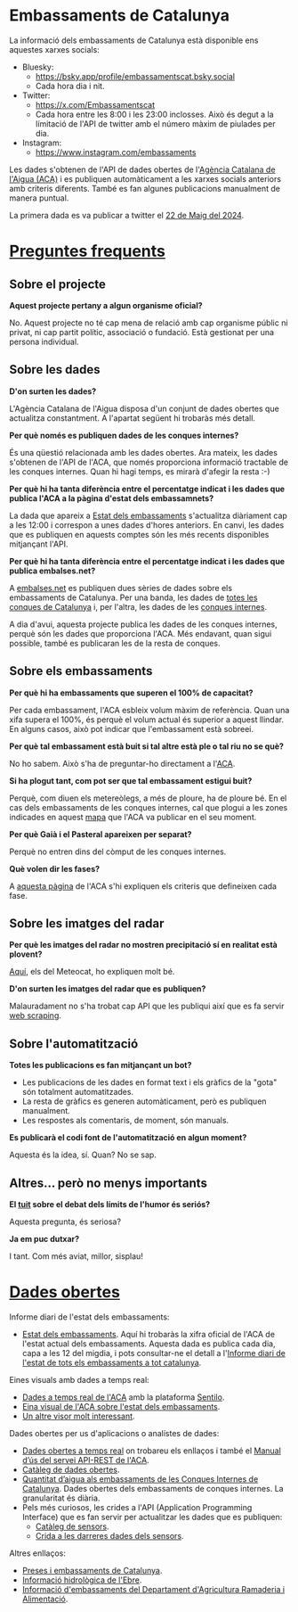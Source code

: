# Embassaments de Catalunya

La informació dels embassaments de Catalunya està disponible ens aquestes xarxes socials:

- Bluesky:
  - https://bsky.app/profile/embassamentscat.bsky.social
  - Cada hora dia i nit.
- Twitter:
  - https://x.com/Embassamentscat
  - Cada hora entre les 8:00 i les 23:00 inclosses. Això és degut a la límitació de l'API de twitter amb el número màxim de piulades per dia. 
- Instagram:
  - https://www.instagram.com/embassaments

Les dades s'obtenen de l'API de dades obertes de l'[Agència Catalana de l'Aigua (ACA)](https://aca.gencat.cat/ca/inici/index.html) i es publiquen automàticament a les xarxes socials anteriors amb criteris diferents. També es fan algunes publicacions manualment de manera puntual. 

La primera dada es va publicar a twitter el [22 de Maig del 2024](https://x.com/Embassamentscat/status/1793296839057301744).

# [Preguntes frequents](#preguntesfrequents)

## Sobre el projecte

**Aquest projecte pertany a algun organisme oficial?** 

No. Aquest projecte no té cap mena de relació amb cap organisme públic ni privat, ni cap partit polític, associació o fundació. Està gestionat per una persona individual.

## Sobre les dades

**D'on surten les dades?** 

L'Agència Catalana de l'Aigua disposa d'un conjunt de dades obertes que actualitza constantment. A l'apartat següent hi trobaràs més detall.

**Per què només es publiquen dades de les conques internes?**

És una qüestió relacionada amb les dades obertes. Ara mateix, les dades s'obtenen de l'API de l'ACA, que només proporciona informació tractable de les conques internes. Quan hi hagi temps, es mirarà d'afegir la resta :-)

**Per què hi ha tanta diferència entre el percentatge indicat i les dades que publica l'ACA a la pàgina d'estat dels embassamnets?**

La dada que apareix a [Estat dels embassaments](https://aca.gencat.cat/ca/laigua/estat-del-medi-hidric/recursos-disponibles/estat-de-les-reserves-daigua-als-embassaments/) s'actualitza diàriament cap a les 12:00 i correspon a unes dades d'hores anteriors. En canvi, les dades que es publiquen en aquests comptes són les més recents disponibles mitjançant l'API.

**Per què hi ha tanta diferència entre el percentatge indicat i les dades que publica embalses.net?**

A [embalses.net](https://www.embalses.net) es publiquen dues sèries de dades sobre els embassaments de Catalunya. Per una banda, les dades de [totes les conques de Catalunya](https://www.embalses.net/comunidad-10-cataluna.html) i, per l'altra, les dades de les [conques internes](https://www.embalses.net/cuenca-11-cataluna-interna.html).

A dia d'avui, aquesta projecte publica les dades de les conques internes, perquè són les dades que proporciona l'ACA. Més endavant, quan sigui possible, també es publicaran les de la resta de conques.

## Sobre els embassaments

**Per què hi ha embassaments que superen el 100% de capacitat?**

Per cada embassament, l'ACA esbleix volum màxim de referència. Quan una xifa supera el 100%, és perquè el volum actual és superior a aquest llindar. En alguns casos, això pot indicar que l'embassament està sobreei.

**Per què tal embassament està buit si tal altre està ple o tal riu no se què?**

No ho sabem. Això s'ha de preguntar-ho directament a l'[ACA](https://x.com/aigua_cat).

**Si ha plogut tant, com pot ser que tal embassament estigui buit?**

Perquè, com diuen els metereòlegs, a més de ploure, ha de ploure bé. En el cas dels embassaments de les conques internes, cal que plogui a les zones indicades en aquest [mapa](https://x.com/aigua_cat/status/1662007831199989760) que l'ACA va publicar en el seu moment.

**Per què Gaià i el Pasteral apareixen per separat?**

Perquè no entren dins del còmput de les conques internes. 

**Què volen dir les fases?**

A [aquesta pàgina](https://sequera.gencat.cat/ca/accions/el-semafor-de-la-sequera/index.html) de l'ACA s'hi expliquen els criteris que defineixen cada fase.

## Sobre les imatges del radar

**Per què les imatges del radar no mostren precipitació sí en realitat està plovent?**

[Aquí](https://x.com/meteocat/status/1892876743951675486), els del Meteocat, ho expliquen molt bé.

**D'on surten les imatges del radar que es publiquen?**

Malauradament no s'ha trobat cap API que les publiqui així que es fa servir [web scraping](https://ca.wikipedia.org/wiki/Web_scraping).

## Sobre l'automatització

**Totes les publicacions es fan mitjançant un bot?**

- Les publicacions de les dades en format text i els gràfics de la "gota" són totalment automatitzades. 
- La resta de gràfics es generen automàticament, però es publiquen manualment.
- Les respostes als comentaris, de moment, són manuals.

**Es publicarà el codi font de l'automatització en algun moment?** 

Aquesta és la idea, sí. Quan? No se sap.

## Altres... però no menys importants

**El [tuit](https://x.com/Embassamentscat/status/1903815824713929078) sobre el debat dels límits de l'humor és seriós?** 

Aquesta pregunta, és seriosa?

**Ja em puc dutxar?**

I tant. Com més aviat, millor, sisplau!

# [Dades obertes](#dadesobertes)

Informe diari de l'estat dels embassaments:

- [Estat dels embassaments](https://aca.gencat.cat/ca/laigua/estat-del-medi-hidric/recursos-disponibles/estat-de-les-reserves-daigua-als-embassaments/). Aquí hi trobaràs la xifra oficial de l'ACA de l'estat actual dels embassaments. Aquesta dada es publica cada dia, capa a les 12 del migdia, i pots consultar-ne el detall a l'[Informe diari de l'estat de tots els embassaments a tot catalunya](https://info.aca.gencat.cat/ca/aca/informacio/informesdwh/dades_embassaments_ca.pdf).

Eines visuals amb dades a temps real:
  - [Dades a temps real de l'ACA](https://aplicacions.aca.gencat.cat/sdim2/visor/) amb la plataforma [Sentilo](https://www.sentilo.io/).
  - [Eina visual de l'ACA sobre l'estat dels embassaments](https://aca.gencat.cat/ca/laigua/consulta-de-dades/dades-obertes/visualitzacio-interactiva-dades/estat-embassaments/).
  - [Un altre visor molt interessant](https://aplicacions.aca.gencat.cat/aetr/vishid/#ara).

Dades obertes per us d'aplicacions o analístes de dades:

- [Dades obertes a temps real](https://aca.gencat.cat/ca/laigua/consulta-de-dades/dades-obertes/dades-obertes-temps-real/) on trobareu els enllaços i també el [Manual d’ús del servei API-REST de l'ACA](https://aca.gencat.cat/web/.content/20_Aigua/08_consulta_de_dades/01_dades_obertes/02_dades_obertes_a_temps_real/us_serveis_dades_API_REST.pdf).
- [Catàleg de dades obertes](https://aca.gencat.cat/ca/laigua/consulta-de-dades/dades-obertes/cataleg-dades-obertes/).
- [Quantitat d’aigua als embassaments de les Conques Internes de Catalunya](https://analisi.transparenciacatalunya.cat/Medi-Ambient/Quantitat-d-aigua-als-embassaments-de-les-Conques-/gn9e-3qhr/about_data). Dades obertes dels embassaments de conques internes. La granularitat és diària.
- Pels més curiosos, les crides a l'API (Application Programming Interface) que es fan servir per actualitzar les dades que es publiquen:
  - [Catàleg de sensors](https://aplicacions.aca.gencat.cat/sdim2/apirest/catalog?componentType=embassament).
  - [Crida a les darreres dades dels sensors](https://aplicacions.aca.gencat.cat/sdim2/apirest/data/EMBASSAMENT-EST).

Altres enllaços:
- [Preses i embassaments de Catalunya](https://aca.gencat.cat/ca/laigua/infraestructures/preses-i-embassaments).
- [Informació hidrològica de l'Ebre](https://www.saihebro.com/homepage/estado-cuenca-ebro).
- [Informació d'embassaments del Departament d'Agricultura Ramaderia i Alimentació](https://agricultura.gencat.cat/ca/ambits/desenvolupament-rural/infraestructures-agraries/dar_regadius/estat-embassaments-catalunya/index.html).

